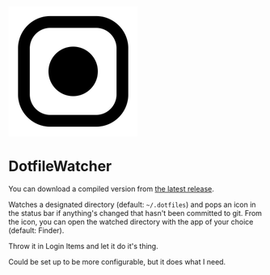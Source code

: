 ![DotfileWatcher log](DotfileWatcher/Assets.xcassets/AppIcon.appiconset/appicon_256.png)

# DotfileWatcher

You can download a compiled version from [the latest release](https://github.com/sjml/DotfileWatcher/releases/latest).

Watches a designated directory (default: `~/.dotfiles`) and pops an icon in
the status bar if anything's changed that hasn't been committed to git. From
the icon, you can open the watched directory with the app of your choice (default: 
Finder).

Throw it in Login Items and let it do it's thing.

Could be set up to be more configurable, but it does what I need.
